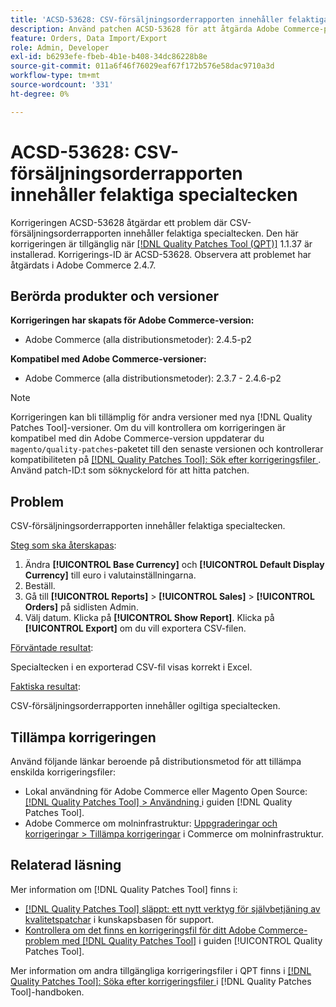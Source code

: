 ```yaml
---
title: 'ACSD-53628: CSV-försäljningsorderrapporten innehåller felaktiga specialtecken'
description: Använd patchen ACSD-53628 för att åtgärda Adobe Commerce-problemet där CSV-försäljningsorderrapporten innehåller felaktiga specialtecken.
feature: Orders, Data Import/Export
role: Admin, Developer
exl-id: b6293efe-fbeb-4b1e-b408-34dc86228b8e
source-git-commit: 011a6f46f76029eaf67f172b576e58dac9710a3d
workflow-type: tm+mt
source-wordcount: '331'
ht-degree: 0%

---
```


# ACSD-53628: CSV-försäljningsorderrapporten innehåller felaktiga specialtecken

Korrigeringen ACSD-53628 åtgärdar ett problem där CSV-försäljningsorderrapporten innehåller felaktiga specialtecken. Den här korrigeringen är tillgänglig när [[!DNL Quality Patches Tool (QPT)]](https://experienceleague.adobe.com/sv/docs/commerce-operations/tools/quality-patches-tool/quality-patches-tool-to-self-serve-quality-patches) 1.1.37 är installerad. Korrigerings-ID är ACSD-53628. Observera att problemet har åtgärdats i Adobe Commerce 2.4.7.

## Berörda produkter och versioner

**Korrigeringen har skapats för Adobe Commerce-version:**

* Adobe Commerce (alla distributionsmetoder): 2.4.5-p2

**Kompatibel med Adobe Commerce-versioner:**

* Adobe Commerce (alla distributionsmetoder): 2.3.7 - 2.4.6-p2

>[!NOTE]
>
>Korrigeringen kan bli tillämplig för andra versioner med nya [!DNL Quality Patches Tool]-versioner. Om du vill kontrollera om korrigeringen är kompatibel med din Adobe Commerce-version uppdaterar du `magento/quality-patches`-paketet till den senaste versionen och kontrollerar kompatibiliteten på [[!DNL Quality Patches Tool]: Sök efter korrigeringsfiler ](https://experienceleague.adobe.com/tools/commerce-quality-patches/index.html?lang=sv-SE). Använd patch-ID:t som söknyckelord för att hitta patchen.

## Problem

CSV-försäljningsorderrapporten innehåller felaktiga specialtecken.

<u>Steg som ska återskapas</u>:

1. Ändra **[!UICONTROL Base Currency]** och **[!UICONTROL Default Display Currency]** till euro i valutainställningarna.
1. Beställ.
1. Gå till **[!UICONTROL Reports]** > **[!UICONTROL Sales]** > **[!UICONTROL Orders]** på sidlisten Admin.
1. Välj datum. Klicka på **[!UICONTROL Show Report]**. Klicka på **[!UICONTROL Export]** om du vill exportera CSV-filen.

<u>Förväntade resultat</u>:

Specialtecken i en exporterad CSV-fil visas korrekt i Excel.

<u>Faktiska resultat</u>:

CSV-försäljningsorderrapporten innehåller ogiltiga specialtecken.


## Tillämpa korrigeringen

Använd följande länkar beroende på distributionsmetod för att tillämpa enskilda korrigeringsfiler:

* Lokal användning för Adobe Commerce eller Magento Open Source: [[!DNL Quality Patches Tool] > Användning ](/help/tools/quality-patches-tool/usage.md) i guiden [!DNL Quality Patches Tool].
* Adobe Commerce om molninfrastruktur: [Uppgraderingar och korrigeringar > Tillämpa korrigeringar](https://experienceleague.adobe.com/docs/commerce-cloud-service/user-guide/develop/upgrade/apply-patches.html?lang=sv-SE) i Commerce om molninfrastruktur.

## Relaterad läsning

Mer information om [!DNL Quality Patches Tool] finns i:

* [[!DNL Quality Patches Tool] släppt: ett nytt verktyg för självbetjäning av kvalitetspatchar](https://experienceleague.adobe.com/sv/docs/commerce-operations/tools/quality-patches-tool/quality-patches-tool-to-self-serve-quality-patches) i kunskapsbasen för support.
* [Kontrollera om det finns en korrigeringsfil för ditt Adobe Commerce-problem med  [!DNL Quality Patches Tool]](/help/tools/quality-patches-tool/patches-available-in-qpt/check-patch-for-magento-issue-with-magento-quality-patches.md) i guiden [!UICONTROL Quality Patches Tool].


Mer information om andra tillgängliga korrigeringsfiler i QPT finns i [[!DNL Quality Patches Tool]: Söka efter korrigeringsfiler ](https://experienceleague.adobe.com/tools/commerce-quality-patches/index.html?lang=sv-SE) i [!DNL Quality Patches Tool]-handboken.
